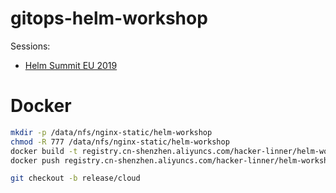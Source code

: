 # gitops-helm-workshop

Sessions:

- [Helm Summit EU 2019](https://events.linuxfoundation.org/events/helm-summit-2019/)

# Docker

```sh
mkdir -p /data/nfs/nginx-static/helm-workshop
chmod -R 777 /data/nfs/nginx-static/helm-workshop
docker build -t registry.cn-shenzhen.aliyuncs.com/hacker-linner/helm-workshop:ci .
docker push registry.cn-shenzhen.aliyuncs.com/hacker-linner/helm-workshop:ci

git checkout -b release/cloud
```
